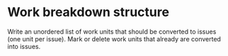 # Work breakdown structure
Write an unordered list of work units that should be converted to issues (one 
unit per issue). Mark or delete work units that already are converted into 
issues.
